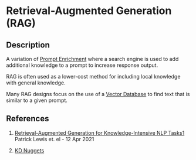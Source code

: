# Retrieval-Augmented Generation (RAG)

## Description
A variation of [Prompt Enrichment](./prompt-enrichment.md) where a search engine is used to add additional knowledge to a prompt to increase
response output.

RAG is often used as a lower-cost method for including local knowledge
with general knowledge.

Many RAG designs focus on the use of a [Vector Database](../concepts/vector-database.md) to find text that is similar to a given prompt.


## References

1. [Retrieval-Augmented Generation for Knowledge-Intensive NLP Tasks1](https://arxiv.org/abs/2005.11401) Patrick Lewis et. el - 12 Apr 2021

2. [KD Nuggets](https://www.kdnuggets.com/rag-vs-finetuning-which-is-the-best-tool-to-boost-your-llm-application)